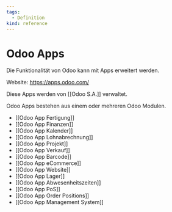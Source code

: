 ```yaml
---
tags:
  - Definition
kind: reference
---
```

# Odoo Apps

Die Funktionalität von Odoo kann mit Apps erweitert werden.

Website: <https://apps.odoo.com/>

Diese Apps werden von [[Odoo S.A.]] verwaltet.

Odoo Apps bestehen aus einem oder mehreren Odoo Modulen.

* [[Odoo App Fertigung]]
* [[Odoo App Finanzen]]
* [[Odoo App Kalender]]
* [[Odoo App Lohnabrechnung]]
* [[Odoo App Projekt]]
* [[Odoo App Verkauf]]
* [[Odoo App Barcode]]
* [[Odoo App eCommerce]]
* [[Odoo App Website]]
* [[Odoo App Lager]]
* [[Odoo App Abwesenheitszeiten]]
* [[Odoo App PoS]]
* [[Odoo App Order Positions]]
* [[Odoo App Management System]]
